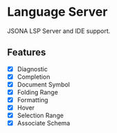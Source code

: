 # Language Server

JSONA LSP Server and IDE support.

## Features

- [x] Diagnostic
- [x] Completion
- [x] Document Symbol
- [x] Folding Range
- [x] Formatting
- [x] Hover
- [x] Selection Range
- [x] Associate Schema